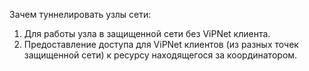 
Зачем туннелировать узлы сети:
1. Для работы узла в защищенной сети без ViPNet клиента.
2. Предоставление доступа для ViPNet клиентов (из разных точек защищенной сети) к ресурсу находящегося за координатором.

